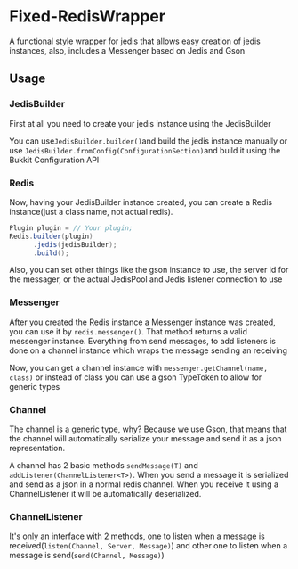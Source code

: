 # Fixed-RedisWrapper
A functional style wrapper for jedis that allows easy creation of jedis instances, also, includes a Messenger based on Jedis and Gson
## Usage
### JedisBuilder
First at all you need to create your jedis instance using the JedisBuilder

You can use`JedisBuilder.builder()`and build the jedis instance manually or use
`JedisBuilder.fromConfig(ConfigurationSection)`and build it using the Bukkit Configuration API
### Redis
Now, having your JedisBuilder instance created, you can create a Redis instance(just a class name, not actual redis).

```java
Plugin plugin = // Your plugin;
Redis.builder(plugin)
      .jedis(jedisBuilder);
      .build();
```

Also, you can set other things like the gson instance to use, the server id for the messager, or the actual JedisPool and Jedis listener connection to use 
### Messenger
After you created the Redis instance a Messenger instance was created, you can use it by `redis.messenger()`. That method returns a valid messenger instance.
Everything from send messages, to add listeners is done on a channel instance which wraps the message sending an receiving 

Now, you can get a channel instance with `messenger.getChannel(name, class)` or instead of class you can use a gson TypeToken to allow for generic types
### Channel
The channel is a generic type, why? Because we use Gson, that means that the channel will automatically serialize your message and send it as a json representation.

A channel has 2 basic methods `sendMessage(T)` and `addListener(ChannelListener<T>)`. When you send a message it is serialized and send as a json in a normal redis channel.
When you receive it using a ChannelListener it will be automatically deserialized.
### ChannelListener
It's only an interface with 2 methods, one to listen when a message is received(`listen(Channel, Server, Message)`) and other one to listen when a message is send(`send(Channel, Message)`)

